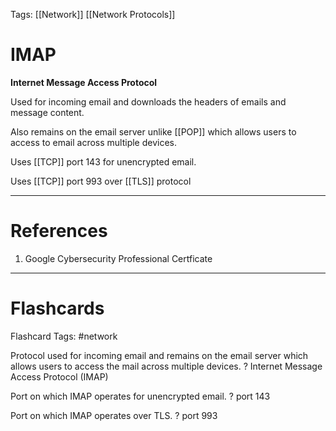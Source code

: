 Tags: [[Network]] [[Network Protocols]]
# IMAP

**Internet Message Access Protocol**

Used for incoming email and downloads the headers of emails and message content.

Also remains on the email server unlike [[POP]] which allows users to access to email across multiple devices.

Uses [[TCP]] port 143 for unencrypted email.

Uses [[TCP]] port 993 over [[TLS]] protocol

---
# References

1. Google Cybersecurity Professional Certficate

---
# Flashcards

Flashcard Tags: #network 

Protocol used for incoming email and remains on the email server which allows users to access the mail across multiple devices.
?
Internet Message Access Protocol (IMAP)
<!--SR:!2024-05-06,2,230-->

Port on which IMAP operates for unencrypted email.
?
port 143
<!--SR:!2024-05-05,1,210-->

Port on which IMAP operates over TLS.
?
port 993
<!--SR:!2024-05-05,1,210-->